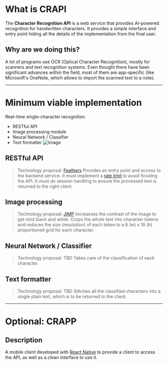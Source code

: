 # What is CRAPI
The **Character Recognition API** is a web service that provides AI-powered recognition for handwritten characters. It provides a simple interface and entry point hiding all the details of the implementation from the final user.


## Why are we doing this?


A lot of programs use OCR (Optical Character Recognition), mostly for scanners and text recognition systems. Even thought there have been significant advances within the field, most of them are app-specific (like Microsoft's OneNote, which allows to import the scanned text to a note).


------------------------------
# Minimum viable implementation
Real-time single-character recognition.
- RESTful API
- Image processing module
- Neural Network / Classifier
- Text formatter
![Image](https://user-images.githubusercontent.com/15201480/27545499-9218effe-5a55-11e7-8f02-e5bff71c01bc.png)
## RESTful API
> Technology proposal: [Feathers](https://feathersjs.com)
Provides an entry point and access to the backend service. It must implement a [rate limit](http://nordicapis.com/stemming-the-flood-how-to-rate-limit-an-api/) to avoid flooding the API. It must do session handling to ensure the processed text is returned to the right client.


## Image processing
> Technology proposal: [JIMP](https://github.com/oliver-moran/jimp)
Increaeses the contrast of the image to get nitid black and white. Crops the whole text into character tokens and reduces the size (resolution) of each token to a 8 (w) x 16 (h) proportioned grid for each character.


## Neural Network / Classifier
> Technology proposal: TBD
Takes care of the classification of each character.


## Text formatter
> Technology proposal: TBD
Stitches all the classified characters into a single plain text, which is to be returned to the client.


------------------------------


# Optional: CRAPP
## Description
A mobile client developed with [React Native](https://facebook.github.io/react-native/) to provide a client to access the API, as well as a clean interface to use it.
